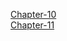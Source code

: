 [Chapter-10](https://data-engineer.tistory.com/55)<br/>
[Chapter-11](https://data-engineer.tistory.com/56)<br/>